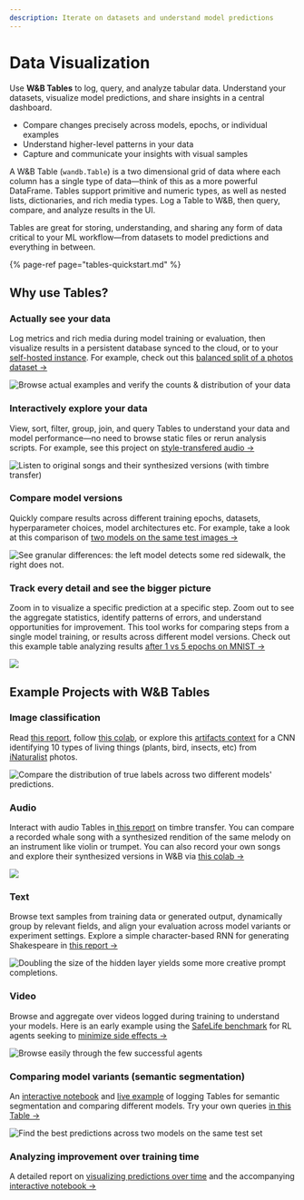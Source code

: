 ```yaml
---
description: Iterate on datasets and understand model predictions
---
```


# Data Visualization

Use **W&B Tables** to log, query, and analyze tabular data. Understand your datasets, visualize model predictions, and share insights in a central dashboard.

* Compare changes precisely across models, epochs, or individual examples
* Understand higher-level patterns in your data
* Capture and communicate your insights with visual samples

A W&B Table \(`wandb.Table`\) is a two dimensional grid of data where each column has a single type of data—think of this as a more powerful DataFrame. Tables support primitive and numeric types, as well as nested lists, dictionaries, and rich media types. Log a Table to W&B, then query, compare, and analyze results in the UI.

Tables are great for storing, understanding, and sharing any form of data critical to your ML workflow—from datasets to model predictions and everything in between.

{% page-ref page="tables-quickstart.md" %}

## Why use Tables?

### **Actually see your data**

Log metrics and rich media during model training or evaluation, then visualize results in a persistent database synced to the cloud, or to your [self-hosted instance](https://docs.wandb.ai/guides/self-hosted). For example, check out this [balanced split of a photos dataset →](https://wandb.ai/stacey/mendeleev/artifacts/balanced_data/inat_80-10-10_5K/ab79f01e007113280018/files/data_split.table.json)

![Browse actual examples and verify the counts &amp; distribution of your data](https://gblobscdn.gitbook.com/assets%2F-Lqya5RvLedGEWPhtkjU%2F-MZVv0k-vSjItkYUQiex%2F-MZYHUyVTRhOR1SSW-Qb%2FScreen%20Shot%202021-04-30%20at%207.57.22%20AM.png?alt=media&token=9634825b-4b3b-42cf-a19b-7d2338384a06)

### **Interactively explore your data**

View, sort, filter, group, join, and query Tables to understand your data and model performance—no need to browse static files or rerun analysis scripts. For example, see this project on [style-transfered audio →](https://wandb.ai/stacey/cshanty/reports/Whale2Song-W-B-Tables-for-Audio--Vmlldzo4NDI3NzM)

![Listen to original songs and their synthesized versions \(with timbre transfer\)](https://gblobscdn.gitbook.com/assets%2F-Lqya5RvLedGEWPhtkjU%2F-MZVW5FKKkNnlhtrUDki%2F-MZVtzeY7yxIKqX1EWZZ%2FScreen%20Shot%202021-04-29%20at%208.52.10%20PM.png?alt=media&token=4ef6f175-cb0d-40e6-aaa5-a8dc30236fcb)

### **Compare model versions**

Quickly compare results across different training epochs, datasets, hyperparameter choices, model architectures etc. For example, take a look at this comparison of [two models on the same test images →](https://wandb.ai/stacey/evalserver_answers_2/artifacts/results/eval_Daenerys/c2290abd3d7274f00ad8/files/eval_results.table.json#b6dae62d4f00d31eeebf$eval_Bob)

![See granular differences: the left model detects some red sidewalk, the right does not.](https://gblobscdn.gitbook.com/assets%2F-Lqya5RvLedGEWPhtkjU%2F-MZVW5FKKkNnlhtrUDki%2F-MZVuqE2fGRN2W40xpVh%2FScreen%20Shot%202021-04-29%20at%208.55.25%20PM.png?alt=media&token=e83f6492-a6f2-49a4-9e08-9de9a1612567)

### **Track every detail and see the bigger picture**

Zoom in to visualize a specific prediction at a specific step. Zoom out to see the aggregate statistics, identify patterns of errors, and understand opportunities for improvement. This tool works for comparing steps from a single model training, or results across different model versions. Check out this example table analyzing results [after 1 vs 5 epochs on MNIST →](https://wandb.ai/stacey/mnist-viz/artifacts/predictions/baseline/d888bc05719667811b23/files/predictions.table.json#7dd0cd845c0edb469dec)

![](https://gblobscdn.gitbook.com/assets%2F-Lqya5RvLedGEWPhtkjU%2F-MZVv0k-vSjItkYUQiex%2F-MZYFWL-jOLCPReRojpD%2FScreen%20Shot%202021-04-30%20at%207.49.27%20AM.png?alt=media&token=1413ae8b-6db7-4ba6-9b77-2c2ef640a408)

## Example Projects with W&B Tables

### Image classification

Read [this report](https://wandb.ai/stacey/mendeleev/reports/Visualize-Data-for-Image-Classification--VmlldzozNjE3NjA), follow [this colab](https://wandb.me/dsviz-nature-colab), or explore this [artifacts context](https://wandb.ai/stacey/mendeleev/artifacts/val_epoch_preds/val_pred_gawf9z8j/2dcee8fa22863317472b/files/val_epoch_res.table.json) for a CNN identifying 10 types of living things \(plants, bird, insects, etc\) from [iNaturalist](https://www.inaturalist.org/pages/developers) photos.

![Compare the distribution of true labels across two different models&apos; predictions.](https://gblobscdn.gitbook.com/assets%2F-Lqya5RvLedGEWPhtkjU%2F-MZZ-rHMOwjfrB1rXLg9%2F-MZZ404GQuSIDUt0ilCG%2FScreen%20Shot%202021-04-30%20at%2011.37.23%20AM.png?alt=media&token=8290d47a-4de2-4441-a389-0a8c39135102)

### Audio

Interact with audio Tables in[ this report](https://wandb.ai/stacey/cshanty/reports/Whale2Song-W-B-Tables-for-Audio--Vmlldzo4NDI3NzM) on timbre transfer. You can compare a recorded whale song with a synthesized rendition of the same melody on an instrument like violin or trumpet. You can also record your own songs and explore their synthesized versions in W&B via [this colab → ](http://wandb.me/audio-transfer)

![](https://gblobscdn.gitbook.com/assets%2F-Lqya5RvLedGEWPhtkjU%2F-MZZ4TzdR0JwQNM7nIKD%2F-MZZAmcG-4OfHGOxnA38%2FScreen%20Shot%202021-04-30%20at%2012.08.52%20PM.png?alt=media&token=bfea3626-a447-4f40-823b-e2072ef1ae89)

### Text

Browse text samples from training data or generated output, dynamically group by relevant fields, and align your evaluation across model variants or experiment settings. Explore a simple character-based RNN for generating Shakespeare in [this report →](https://wandb.ai/stacey/nlg/reports/Visualize-Text-Data-Predictions--Vmlldzo1NzcwNzY)

![Doubling the size of the hidden layer yields some more creative prompt completions.](https://gblobscdn.gitbook.com/assets%2F-Lqya5RvLedGEWPhtkjU%2F-MZovIldq3JZifxZ9pSh%2F-MZoyefoDx_TwzrWxIv7%2Fshakesamples.png?alt=media&token=7323f9e4-f565-43f2-8a3e-43c9b3d38550)

### Video

Browse and aggregate over videos logged during training to understand your models. Here is an early example using the [SafeLife benchmark](https://wandb.ai/safelife/v1dot2/benchmark) for RL agents seeking to [minimize side effects →](https://wandb.ai/stacey/saferlife/artifacts/video/videos_append-spawn/c1f92c6e27fa0725c154/files/video_examples.table.json)

![Browse easily through the few successful agents](https://gblobscdn.gitbook.com/assets%2F-Lqya5RvLedGEWPhtkjU%2F-MZovIldq3JZifxZ9pSh%2F-MZp-5h62yXSoqrCOJYC%2FScreen%20Shot%202021-04-22%20at%209.41.27%20PM.png?alt=media&token=56439234-ab05-47fa-8c2c-38b22de8339f)

### Comparing model variants \(semantic segmentation\)

An [interactive notebook](https://wandb.me/dsviz-cars-demo) and [live example](https://wandb.ai/stacey/evalserver_answers_2/artifacts/results/eval_Daenerys/c2290abd3d7274f00ad8/files/eval_results.table.json#a57f8e412329727038c2$eval_Ada) of logging Tables for semantic segmentation and comparing different models. Try your own queries [in this Table →](https://wandb.ai/stacey/evalserver_answers_2/artifacts/results/eval_Daenerys/c2290abd3d7274f00ad8/files/eval_results.table.json)

![Find the best predictions across two models on the same test set](https://gblobscdn.gitbook.com/assets%2F-Lqya5RvLedGEWPhtkjU%2F-MZovIldq3JZifxZ9pSh%2F-MZp1p-1yi0JtkF5VAtu%2FScreen%20Shot%202021-05-03%20at%206.41.36%20PM.png?alt=media&token=6261dee5-7bb7-412b-befd-a9ae27856401)

### Analyzing improvement over training time

A detailed report on [visualizing predictions over time](https://wandb.ai/stacey/mnist-viz/reports/Visualize-Predictions-over-Time--Vmlldzo1OTQxMTk) and the accompanying [interactive notebook →](https://wandb.me/dsviz-mnist-colab)

